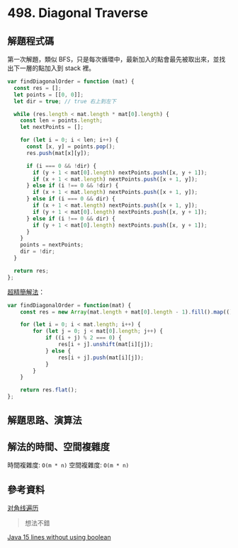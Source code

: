 # 498. Diagonal Traverse

## 解題程式碼

第一次解題，類似 BFS，只是每次循環中，最新加入的點會最先被取出來，並找出下一層的點加入到 stack 裡。

```javascript
var findDiagonalOrder = function (mat) {
  const res = [];
  let points = [[0, 0]];
  let dir = true; // true 右上到左下

  while (res.length < mat.length * mat[0].length) {
    const len = points.length;
    let nextPoints = [];

    for (let i = 0; i < len; i++) {
      const [x, y] = points.pop();
      res.push(mat[x][y]);

      if (i === 0 && !dir) {
        if (y + 1 < mat[0].length) nextPoints.push([x, y + 1]);
        if (x + 1 < mat.length) nextPoints.push([x + 1, y]);
      } else if (i !== 0 && !dir) {
        if (x + 1 < mat.length) nextPoints.push([x + 1, y]);
      } else if (i === 0 && dir) {
        if (x + 1 < mat.length) nextPoints.push([x + 1, y]);
        if (y + 1 < mat[0].length) nextPoints.push([x, y + 1]);
      } else if (i !== 0 && dir) {
        if (y + 1 < mat[0].length) nextPoints.push([x, y + 1]);
      }
    }
    points = nextPoints;
    dir = !dir;
  }

  return res;
};
```

[超精簡解法](https://leetcode.com/problems/diagonal-traverse/solutions/1580783/simple-javascript/)：

```javascript
var findDiagonalOrder = function(mat) {
    const res = new Array(mat.length + mat[0].length - 1).fill().map(() => []);

    for (let i = 0; i < mat.length; i++) {
        for (let j = 0; j < mat[0].length; j++) {
            if ((i + j) % 2 === 0) {
                res[i + j].unshift(mat[i][j]);
            } else {
                res[i + j].push(mat[i][j]);
            }
        }
    }

    return res.flat();
};
```

## 解題思路、演算法

## 解法的時間、空間複雜度

時間複雜度: `O(m * n)`
空間複雜度: `O(m * n)`

## 參考資料

[对角线遍历](https://leetcode.cn/problems/diagonal-traverse/solutions/1597961/dui-jiao-xian-bian-li-by-leetcode-soluti-plz7/)

> 想法不錯

[Java 15 lines without using boolean](https://leetcode.com/problems/diagonal-traverse/solutions/97711/java-15-lines-without-using-boolean/)
